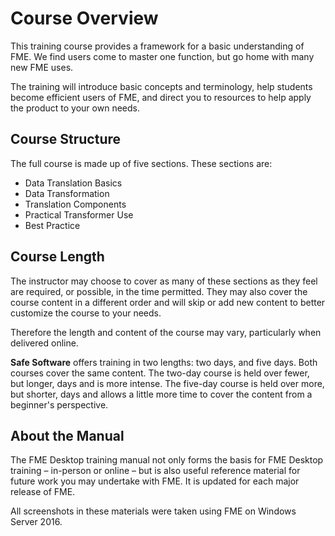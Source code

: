 # Course Overview #

This training course provides a framework for a basic understanding of FME. We find users come to master one function, but go home with many new FME uses.

The training will introduce basic concepts and terminology, help students become efficient users of FME, and direct you to resources to help apply the product to your own needs.

## Course Structure ##

The full course is made up of five sections. These sections are:

- Data Translation Basics
- Data Transformation
- Translation Components
- Practical Transformer Use
- Best Practice

## Course Length ##

The instructor may choose to cover as many of these sections as they feel are required, or possible, in the time permitted. They may also cover the course content in a different order and will skip or add new content to better customize the course to your needs.

Therefore the length and content of the course may vary, particularly when delivered online.

**Safe Software** offers training in two lengths: two days, and five days. Both courses cover the same content. The two-day course is held over fewer, but longer, days and is more intense. The five-day course is held over more, but shorter, days and allows a little more time to cover the content from a beginner's perspective. 

## About the Manual ##
The FME Desktop training manual not only forms the basis for FME Desktop training – in-person or online – but is also useful reference material for future work you may undertake with FME. It is updated for each major release of FME.

All screenshots in these materials were taken using FME on Windows Server 2016.
